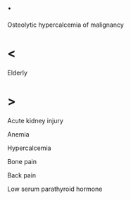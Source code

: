 # .

Osteolytic hypercalcemia of malignancy

# <

Elderly

# >

Acute kidney injury

Anemia

Hypercalcemia

Bone pain

Back pain

Low serum parathyroid hormone
